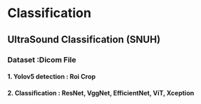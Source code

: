 # Classification

## UltraSound Classification (SNUH)
### 
### Dataset :Dicom File
#### 1. Yolov5 detection : Roi Crop 
#### 2. Classification : ResNet, VggNet, EfficientNet, ViT, Xception
